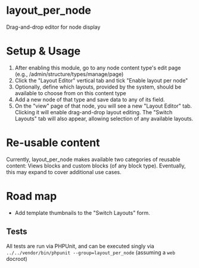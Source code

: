 # layout_per_node
Drag-and-drop editor for node display

# Setup & Usage
1. After enabling this module, go to any node content type's edit page (e.g., /admin/structure/types/manage/page)
2. Click the "Layout Editor" vertical tab and tick "Enable layout per node"
3. Optionally, define which layouts, provided by the system, should be available to choose from on this content type
4. Add a new node of that type and save data to any of its field.
5. On the "view" page of that node, you will see a new "Layout Editor" tab. Clicking it will enable drag-and-drop layout editing.
The "Switch Layouts" tab will also appear, allowing selection of any available layouts.

# Re-usable content
Currently, layout_per_node makes available two categories of reusable content: Views blocks and custom blocks (of any block type). Eventually, this may expand to cover additional use cases.

# Road map
- Add template thumbnails to the "Switch Layouts" form.

## Tests
All tests are run via PHPUnit, and can be executed singly via
`../../vendor/bin/phpunit --group=layout_per_node` (assuming a `web` docroot)

